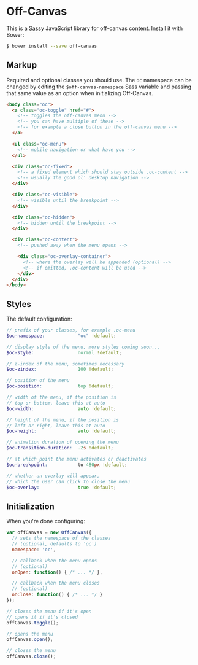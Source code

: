 # Off-Canvas

This is a [Sass][sass]y JavaScript library for off-canvas content. Install it with
Bower:

```sh
$ bower install --save off-canvas
```

## Markup

Required and optional classes you should use. The `oc` namespace can be
changed by editing the `$off-canvas-namespace` Sass variable and passing that
same value as an option when initializing Off-Canvas.

```html
<body class="oc">
  <a class="oc-toggle" href="#">
    <!-- toggles the off-canvas menu -->
    <!-- you can have multiple of these -->
    <!-- for example a close button in the off-canvas menu -->
  </a>

  <ul class="oc-menu">
    <!-- mobile navigation or what have you -->
  </ul>

  <div class="oc-fixed">
    <!-- a fixed element which should stay outside .oc-content -->
    <!-- usually the good ol' desktop navigation -->
  </div>

  <div class="oc-visible">
    <!-- visible until the breakpoint -->
  </div>

  <div class="oc-hidden">
    <!-- hidden until the breakpoint -->
  </div>

  <div class="oc-content">
    <!-- pushed away when the menu opens -->

    <div class="oc-overlay-container">
      <!-- where the overlay will be appended (optional) -->
      <!-- if omitted, .oc-content will be used -->
    </div>
  </div>
</body>
```

## Styles

The default configuration:

```scss
// prefix of your classes, for example .oc-menu
$oc-namespace:            "oc" !default;

// display style of the menu, more styles coming soon...
$oc-style:                normal !default;

// z-index of the menu, sometimes necessary
$oc-zindex:               100 !default;

// position of the menu
$oc-position:             top !default;

// width of the menu, if the position is
// top or bottom, leave this at auto
$oc-width:                auto !default;

// height of the menu, if the position is
// left or right, leave this at auto
$oc-height:               auto !default;

// animation duration of opening the menu
$oc-transition-duration:  .2s !default;

// at which point the menu activates or deactivates
$oc-breakpoint:           to 480px !default;

// whether an overlay will appear,
// which the user can click to close the menu
$oc-overlay:              true !default;
```

## Initialization

When you're done configuring:

```js
var offCanvas = new OffCanvas({
  // sets the namespace of the classes
  // (optional, defaults to 'oc')
  namespace: 'oc',

  // callback when the menu opens
  // (optional)
  onOpen: function() { /* ... */ },

  // callback when the menu closes
  // (optional)
  onClose: function() { /* ... */ }
});

// closes the menu if it's open
// opens it if it's closed
offCanvas.toggle();

// opens the menu
offCanvas.open();

// closes the menu
offCanvas.close();
```

[sass]:    http://sass-lang.com
[eventie]: https://github.com/desandro/eventie
[classie]: https://github.com/desandro/classie
[lodash]:  https://github.com/lodash/lodash
